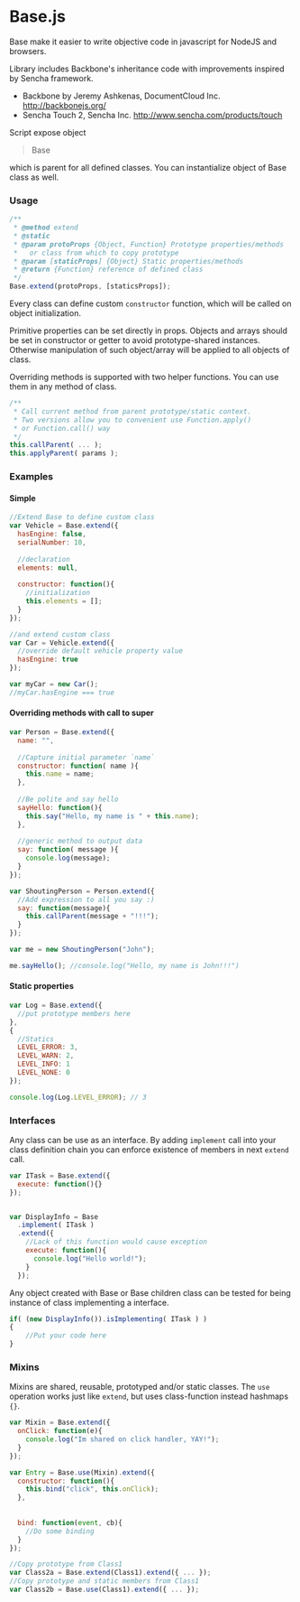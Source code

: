 Base.js
======

Base make it easier to write objective code in javascript for NodeJS and browsers.


Library includes Backbone's inheritance code with improvements inspired by Sencha framework.

* Backbone by Jeremy Ashkenas, DocumentCloud Inc. http://backbonejs.org/
* Sencha Touch 2, Sencha Inc. http://www.sencha.com/products/touch


Script expose object 

>Base

which is parent for all defined classes. You can instantialize object of Base class as well.

### Usage ###

```javascript
/**
 * @method extend
 * @static
 * @param protoProps {Object, Function} Prototype properties/methods 
 *   or class from which to copy prototype
 * @param [staticProps] {Object} Static properties/methods
 * @return {Function} reference of defined class
 */
Base.extend(protoProps, [staticsProps]);

```

Every class can define custom `constructor` function, which will be called on object initialization.

Primitive properties can be set directly in props. 
Objects and arrays should be set in constructor or getter to avoid prototype-shared instances. 
Otherwise manipulation of such object/array will be applied to all objects of class.

Overriding methods is supported with two helper functions. You can use them in any method of class.
```javascript
/**
 * Call current method from parent prototype/static context. 
 * Two versions allow you to convenient use Function.apply() 
 * or Function.call() way
 */
this.callParent( ... );
this.applyParent( params );

```

### Examples ###


#### Simple ####
```javascript
//Extend Base to define custom class
var Vehicle = Base.extend({
  hasEngine: false,
  serialNumber: 10,
  
  //declaration
  elements: null,
  
  constructor: function(){
    //initialization
    this.elements = [];
  }
});

//and extend custom class
var Car = Vehicle.extend({
  //override default vehicle property value
  hasEngine: true
});

var myCar = new Car();
//myCar.hasEngine === true
```

#### Overriding methods with call to super ####
```javascript
var Person = Base.extend({
  name: "",
  
  //Capture initial parameter `name`
  constructor: function( name ){
    this.name = name;
  },
  
  //Be polite and say hello
  sayHello: function(){
    this.say("Hello, my name is " + this.name);
  },
  
  //generic method to output data
  say: function( message ){
    console.log(message);
  }
});

var ShoutingPerson = Person.extend({
  //Add expression to all you say :)
  say: function(message){
    this.callParent(message + "!!!");
  }
});

var me = new ShoutingPerson("John");

me.sayHello(); //console.log("Hello, my name is John!!!")
```

#### Static properties ####
```javascript
var Log = Base.extend({
  //put prototype members here
},
{
  //Statics
  LEVEL_ERROR: 3,
  LEVEL_WARN: 2,
  LEVEL_INFO: 1
  LEVEL_NONE: 0
});

console.log(Log.LEVEL_ERROR); // 3
```


### Interfaces ###

Any class can be use as an interface. By adding `implement` call into your class definition chain you can enforce existence of members in next `extend` call.

```javascript
var ITask = Base.extend({
  execute: function(){}
});


var DisplayInfo = Base
  .implement( ITask )
  .extend({
    //Lack of this function would cause exception
    execute: function(){
      console.log("Hello world!");
    }
  });
```

Any object created with Base or Base children class can be tested for being instance of class implementing a interface.

```javascript
if( (new DisplayInfo()).isImplementing( ITask ) )
{
	//Put your code here
}
```


### Mixins ###
Mixins are shared, reusable, prototyped and/or static classes. The `use` operation works just like `extend`, but uses class-function instead hashmaps `{}`.

```javascript
var Mixin = Base.extend({
  onClick: function(e){
    console.log("Im shared on click handler, YAY!");
  }
});

var Entry = Base.use(Mixin).extend({
  constructor: function(){
    this.bind("click", this.onClick);
  },
  
  
  bind: function(event, cb){
    //Do some binding
  }
});
```


```javascript
//Copy prototype from Class1
var Class2a = Base.extend(Class1).extend({ ... });
//Copy prototype and static members from Class1
var Class2b = Base.use(Class1).extend({ ... });
```





